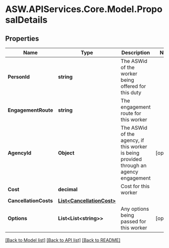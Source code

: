 
# ASW.APIServices.Core.Model.ProposalDetails

## Properties

Name | Type | Description | Notes
------------ | ------------- | ------------- | -------------
**PersonId** | **string** | The ASWid of the worker being offered for this duty | 
**EngagementRoute** | **string** | The engagement route for this worker | 
**AgencyId** | **Object** | The ASWid of the agency, if this worker is being provided through an agency engagement | [optional] 
**Cost** | **decimal** | Cost for this worker | 
**CancellationCosts** | [**List&lt;CancellationCost&gt;**](CancellationCost.md) |  | 
**Options** | **List&lt;List&lt;string&gt;&gt;** | Any options being passed for this worker | [optional] 

[[Back to Model list]](../README.md#documentation-for-models)
[[Back to API list]](../README.md#documentation-for-api-endpoints)
[[Back to README]](../README.md)

